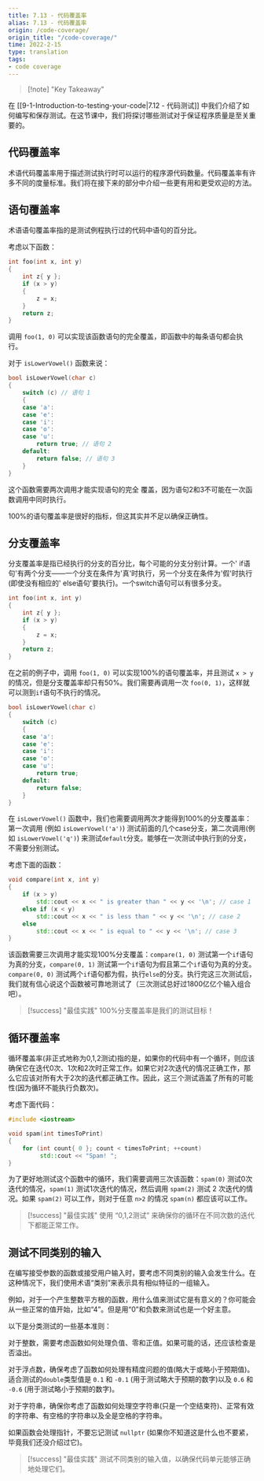 ```yaml
---
title: 7.13 - 代码覆盖率
alias: 7.13 - 代码覆盖率
origin: /code-coverage/
origin_title: "/code-coverage/"
time: 2022-2-15
type: translation
tags:
- code coverage
---
```


> [!note] "Key Takeaway"



在 [[9-1-Introduction-to-testing-your-code|7.12 - 代码测试]] 中我们介绍了如何编写和保存测试。在这节课中，我们将探讨哪些测试对于保证程序质量是至关重要的。

## 代码覆盖率

术语代码覆盖率用于描述测试执行时可以运行的程序源代码数量。代码覆盖率有许多不同的度量标准。我们将在接下来的部分中介绍一些更有用和更受欢迎的方法。

## 语句覆盖率

术语语句覆盖率指的是测试例程执行过的代码中语句的百分比。

考虑以下函数：

```cpp
int foo(int x, int y)
{
    int z{ y };
    if (x > y)
    {
        z = x;
    }
    return z;
}
```

调用 `foo(1, 0)` 可以实现该函数语句的完全覆盖，即函数中的每条语句都会执行。

对于 `isLowerVowel()` 函数来说：

```cpp
bool isLowerVowel(char c)
{
    switch (c) // 语句 1
    {
    case 'a':
    case 'e':
    case 'i':
    case 'o':
    case 'u':
        return true; // 语句 2
    default:
        return false; // 语句 3
    }
}
```

这个函数需要两次调用才能实现语句的完全 覆盖，因为语句2和3不可能在一次函数调用中同时执行。

100%的语句覆盖率是很好的指标，但这其实并不足以确保正确性。

## 分支覆盖率

分支覆盖率是指已经执行的分支的百分比，每个可能的分支分别计算。一个' if语句'有两个分支——一个分支在条件为'真'时执行，另一个分支在条件为'假'时执行(即使没有相应的' else语句'要执行)。一个switch语句可以有很多分支。

```cpp
int foo(int x, int y)
{
    int z{ y };
    if (x > y)
    {
        z = x;
    }
    return z;
}
```

在之前的例子中，调用 `foo(1, 0)` 可以实现100%的语句覆盖率，并且测试 `x > y` 的情况，但是分支覆盖率却只有50%。我们需要再调用一次 `foo(0, 1)`，这样就可以测到`if`语句不执行的情况。

```cpp
bool isLowerVowel(char c)
{
    switch (c)
    {
    case 'a':
    case 'e':
    case 'i':
    case 'o':
    case 'u':
        return true;
    default:
        return false;
    }
}
```


在 `isLowerVowel()` 函数中，我们也需要调用两次才能得到100%的分支覆盖率：第一次调用 (例如 `isLowerVowel('a')`) 测试前面的几个case分支，第二次调用(例如 `isLowerVowel('q')`) 来测试`default`分支。能够在一次测试中执行到的分支，不需要分别测试。

考虑下面的函数：
```cpp
void compare(int x, int y)
{
	if (x > y)
		std::cout << x << " is greater than " << y << '\n'; // case 1
	else if (x < y)
		std::cout << x << " is less than " << y << '\n'; // case 2
	else
		std::cout << x << " is equal to " << y << '\n'; // case 3
}
```

该函数需要三次调用才能实现100%分支覆盖：`compare(1, 0)` 测试第一个`if`语句为真的分支，`compare(0, 1)` 测试第一个`if`语句为假且第二个`if`语句为真的分支。`compare(0, 0)` 测试两个`if`语句都为假，执行`else`的分支。执行完这三次测试后，我们就有信心说这个函数被可靠地测试了（三次测试总好过1800亿亿个输入组合吧）。


> [!success] "最佳实践"
> 100%分支覆盖率是我们的测试目标！

## 循环覆盖率

循环覆盖率(非正式地称为0,1,2测试)指的是，如果你的代码中有一个循环，则应该确保它在迭代0次、1次和2次时正常工作。如果它对2次迭代的情况正确工作，那么它应该对所有大于2次的迭代都正确工作。因此，这三个测试涵盖了所有的可能性(因为循环不能执行负数次)。

考虑下面代码：

```cpp
#include <iostream>

void spam(int timesToPrint)
{
    for (int count{ 0 }; count < timesToPrint; ++count)
         std::cout << "Spam! ";
}
```


为了更好地测试这个函数中的循环，我们需要调用三次该函数：`spam(0)` 测试0次迭代的情况，`spam(1)` 测试1次迭代的情况，然后调用 `spam(2)` 测试 2 次迭代的情况。如果 `spam(2)` 可以工作，则对于任意 `n>2` 的情况 `spam(n)` 都应该可以工作。

> [!success] "最佳实践"
> 使用 “0,1,2测试” 来确保你的循环在不同次数的迭代下都能正常工作。

## 测试不同类别的输入

在编写接受参数的函数或接受用户输入时，要考虑不同类别的输入会发生什么。在这种情况下，我们使用术语“类别”来表示具有相似特征的一组输入。

例如，对于一个产生整数平方根的函数，用什么值来测试它是有意义的？你可能会从一些正常的值开始，比如“4”。但是用“0”和负数来测试也是一个好主意。

以下是分类测试的一些基本准则：

对于整数，需要考虑函数如何处理负值、零和正值。如果可能的话，还应该检查是否溢出。

对于浮点数，确保考虑了函数如何处理有精度问题的值(略大于或略小于预期值)。适合测试的`double`类型值是 `0.1` 和 `-0.1` (用于测试略大于预期的数字)以及 `0.6` 和 `-0.6` (用于测试略小于预期的数字)。

对于字符串，确保你考虑了函数如何处理空字符串(只是一个空结束符)、正常有效的字符串、有空格的字符串以及全是空格的字符串。

如果函数会处理指针，不要忘记测试 `nullptr` (如果你不知道这是什么也不要紧，毕竟我们还没介绍过它)。

> [!success] "最佳实践"
> 测试不同类别的输入值，以确保代码单元能够正确地处理它们。